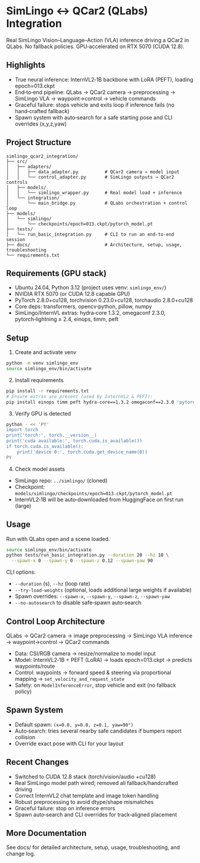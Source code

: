 # SimLingo ↔ QCar2 (QLabs) Integration

Real SimLingo Vision–Language–Action (VLA) inference driving a QCar2 in QLabs. No fallback policies. GPU‑accelerated on RTX 5070 (CUDA 12.8).

## Highlights
- True neural inference: InternVL2‑1B backbone with LoRA (PEFT), loading epoch=013.ckpt
- End‑to‑end pipeline: QLabs → QCar2 camera → preprocessing → SimLingo VLA → waypoint→control → vehicle commands
- Graceful failure: stops vehicle and exits loop if inference fails (no hand‑crafted fallback)
- Spawn system with auto‑search for a safe starting pose and CLI overrides (x,y,z,yaw)

## Project Structure
```
simlingo_qcar2_integration/
├── src/
│   ├── adapters/
│   │   ├── data_adapter.py          # QCar2 camera → model input
│   │   └── control_adapter.py       # SimLingo outputs → QCar2 controls
│   ├── models/
│   │   └── simlingo_wrapper.py      # Real model load + inference
│   └── integration/
│       └── main_bridge.py           # QLabs orchestration + control loop
├── models/
│   └── simlingo/
│       └── checkpoints/epoch=013.ckpt/pytorch_model.pt
├── tests/
│   └── run_basic_integration.py     # CLI to run an end‑to‑end session
├── docs/                            # Architecture, setup, usage, troubleshooting
└── requirements.txt
```

## Requirements (GPU stack)
- Ubuntu 24.04, Python 3.12 (project uses venv: `simlingo_env/`)
- NVIDIA RTX 5070 (or CUDA 12.8 capable GPU)
- PyTorch 2.8.0+cu128, torchvision 0.23.0+cu128, torchaudio 2.8.0+cu128
- Core deps: transformers, opencv‑python, pillow, numpy
- SimLingo/InternVL extras: hydra‑core 1.3.2, omegaconf 2.3.0, pytorch‑lightning ≥ 2.4, einops, timm, peft

## Setup
1) Create and activate venv
```bash
python -m venv simlingo_env
source simlingo_env/bin/activate
```
2) Install requirements
```bash
pip install -r requirements.txt
# Ensure extras are present (used by InternVL2 & PEFT):
pip install einops timm peft hydra-core==1.3.2 omegaconf==2.3.0 'pytorch-lightning>=2.4'
```
3) Verify GPU is detected
```bash
python - << 'PY'
import torch
print('torch:', torch.__version__)
print('cuda available:', torch.cuda.is_available())
if torch.cuda.is_available():
    print('device 0:', torch.cuda.get_device_name(0))
PY
```
4) Check model assets
- SimLingo repo: `../simlingo/` (cloned)
- Checkpoint: `models/simlingo/checkpoints/epoch=013.ckpt/pytorch_model.pt`
- InternVL2‑1B will be auto‑downloaded from HuggingFace on first run (large)

## Usage
Run with QLabs open and a scene loaded.
```bash
source simlingo_env/bin/activate
python tests/run_basic_integration.py --duration 20 --hz 10 \
  --spawn-x 0 --spawn-y 0 --spawn-z 0.12 --spawn-yaw 90
```
CLI options:
- `--duration` (s), `--hz` (loop rate)
- `--try-load-weights` (optional, loads additional large weights if available)
- Spawn overrides: `--spawn-x`, `--spawn-y`, `--spawn-z`, `--spawn-yaw`
- `--no-autosearch` to disable safe‑spawn auto‑search

## Control Loop Architecture
QLabs → QCar2 camera → image preprocessing → SimLingo VLA inference → waypoint→control → QCar2 commands
- Data: CSI/RGB camera → resize/normalize to model input
- Model: InternVL2‑1B + PEFT (LoRA) → loads epoch=013.ckpt → predicts waypoints/route
- Control: waypoints → forward speed & steering via proportional mapping → `set_velocity_and_request_state`
- Safety: on `ModelInferenceError`, stop vehicle and exit (no fallback policy)

## Spawn System
- Default spawn: `(x=0.0, y=0.0, z=0.1, yaw=90°)`
- Auto‑search: tries several nearby safe candidates if bumpers report collision
- Override exact pose with CLI for your layout

## Recent Changes
- Switched to CUDA 12.8 stack (torch/vision/audio +cu128)
- Real SimLingo model path wired; removed all fallback/handcrafted driving
- Correct InternVL2 chat template and image token handling
- Robust preprocessing to avoid dtype/shape mismatches
- Graceful failure: stop on inference errors
- Spawn auto‑search and CLI overrides for track‑aligned placement

## More Documentation
See docs/ for detailed architecture, setup, usage, troubleshooting, and change log.
